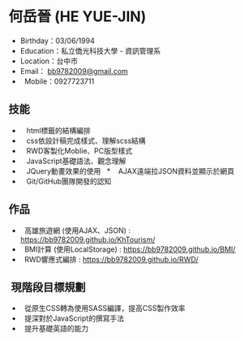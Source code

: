 # 何岳晉 (HE YUE-JIN)

   *    Birthday：03/06/1994
   *    Education：私立僑光科技大學 - 資訊管理系
   *    Location：台中市
   *    Email： bb9782009@gmail.com
   *   Mobile：0927723711


##  技能

   *    html標籤的結構編排
   *    css依設計稿完成樣式、理解scss結構
   *    RWD客製化Moblie、PC版型樣式
   *    JavaScript基礎語法、觀念理解
   *    JQuery動畫效果的使用
   *    AJAX遠端拉JSON資料並顯示於網頁
   *    Git/GitHub團隊開發的認知
   
##  作品

*   高雄旅遊網  (使用AJAX、JSON) : https://bb9782009.github.io/KhTourism/
*   BMI計算 (使用LocalStorage) : https://bb9782009.github.io/BMI/
*   RWD響應式編排 : https://bb9782009.github.io/RWD/


##  現階段目標規劃

*   從原生CSS轉為使用SASS編譯，提高CSS製作效率
*   提深對於JavaScript的撰寫手法
*   提升基礎英語的能力
